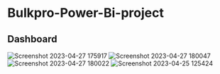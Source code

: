 # Bulkpro-Power-Bi-project

## Dashboard

![Screenshot 2023-04-27 175917](https://user-images.githubusercontent.com/108228996/234863072-fd2b40b4-a7fc-42e8-9922-1e8a81174e8b.png)
![Screenshot 2023-04-27 180047](https://user-images.githubusercontent.com/108228996/234863213-014debb3-b843-45f7-b82b-97bdf2a88307.png)
![Screenshot 2023-04-27 180022](https://user-images.githubusercontent.com/108228996/234863233-cbf12d55-b159-4f42-b447-867896e7da82.png)
![Screenshot 2023-04-25 125424](https://user-images.githubusercontent.com/108228996/234863299-0e1c3959-4cdf-4f7b-9913-c1420d526026.png)
